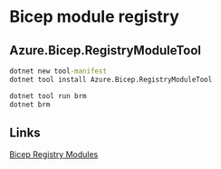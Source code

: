 # Bicep module registry

## Azure.Bicep.RegistryModuleTool

```cmd
dotnet new tool-manifest
dotnet tool install Azure.Bicep.RegistryModuleTool

dotnet tool run brm
dotnet brm
```

## Links

[Bicep Registry Modules](https://github.com/Azure/bicep-registry-modules)
